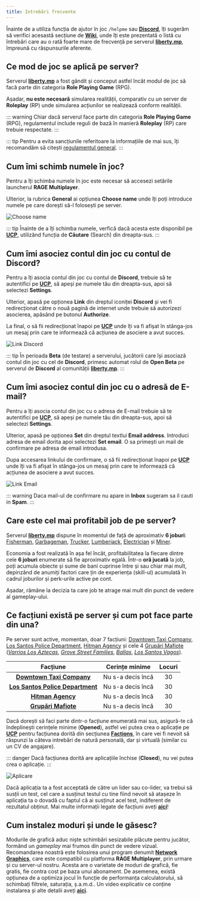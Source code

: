 ```yaml
---
title: Intrebări frecvente
---
```


Înainte de a utiliza funcția de ajutor în joc `/helpme` sau [**Discord**](https://liberty.mp/discord), îți sugerăm să verifici acesastă secțiune de [**Wiki**](https://wiki.liberty.mp), unde îți este prezentată o listă cu întrebări care au o rată foarte mare de frecvență pe serverul [**liberty.mp**](https://liberty.mp), împreună cu răspunsurile aferente.

## Ce mod de joc se aplică pe server?

Serverul [**liberty.mp**](https://ucp.liberty.mp/) a fost gândit și conceput astfel încât modul de joc să facă parte din categoria **Role Playing Game** (RPG).

Așadar, **nu este necesară** simularea realității, comparativ cu un server de **Roleplay** (RP) unde simularea acțiunilor se realizează conform realității.
 
::: warning
Chiar dacă serverul face parte din categoria **Role Playing Game** (RPG), regulamentul include reguli de bază în manieră **Roleplay** (RP) care trebuie respectate.
::: 

::: tip
Pentru a evita sancțiunile referitoare la informațiile de mai sus, îți recomandăm să citești [regulamentul general](https://ucp.liberty.mp/forums/post/4/reply/2).
::: 

## Cum îmi schimb numele în joc?

Pentru a îți schimba numele în joc este necesar să accesezi setările launcherul **RAGE Multiplayer**.

Ulterior, la rubrica **General** ai opțiunea **Choose name** unde îți poți introduce numele pe care dorești să-l folosești pe server.

<Image src="https://i.imgur.com/2m0U8hn.gif" alt="Choose name" />

::: tip
Înainte de a îți schimba numele, verfică dacă acesta este disponibil pe [**UCP**](https://ucp.liberty.mp/), utilizând funcția de **Căutare** (Search) din dreapta-sus.
:::

## Cum îmi asociez contul din joc cu contul de Discord?

Pentru a îți asocia contul din joc cu contul de **Discord**, trebuie să te autentifici pe [**UCP**](https://ucp.liberty.mp/), să apeși pe numele tău din dreapta-sus, apoi să selectezi **Settings**. 

Ulterior, apasă pe opționea **Link** din dreptul iconiței **Discord** și vei fi redirecționat către o nouă pagină de internet unde trebuie să autorizezi asocierea, apăsând pe butonul **Authorize**. 

La final, o să fii redirecționat înapoi pe [**UCP**](https://ucp.liberty.mp/) unde îți va fi afișat în stânga-jos un mesaj prin care te informează că acțiunea de asociere a avut succes. 

<Image src="https://i.imgur.com/cn2tW1u.gif" alt="Link Discord" />

::: tip
În perioada **Beta** (de testare) a serverului, jucătorii care își asociază contul din joc cu cel de **Discord**, primesc automat rolul de **Open Beta** pe serverul de **Discord** al comunității [**liberty.mp**](https://liberty.mp/discord).
::: 

## Cum îmi asociez contul din joc cu o adresă de E-mail?

Pentru a îți asocia contul din joc cu o adresa de E-mail trebuie să te autentifici pe [**UCP**](https://ucp.liberty.mp/), să apeși pe numele tău din dreapta-sus, apoi să selectezi **Settings**. 

Ulterior, apasă pe opționea **Set** din dreptul textlui **Email address**. Introduci adresa de email dorita apoi selectezi **Set email**. O sa primești un mail de confirmare pe adresa de email introdusa.

Dupa accesarea linkului de confirmare, o să fii redirecționat înapoi pe [**UCP**](https://ucp.liberty.mp/) unde îți va fi afișat în stânga-jos un mesaj prin care te informează că acțiunea de asociere a avut succes.

<Image src="https://im5.ezgif.com/tmp/ezgif-5-9958a75010.gif" alt="Link Email" />

::: warning
Daca mail-ul de confirmare nu apare in **Inbox** sugeram sa il cauti in **Spam**.
::: 

## Care este cel mai profitabil job de pe server?

Serverul [**liberty.mp**](https://ucp.liberty.mp/) dispune în momentul de față de aproximativ **6 joburi**: [Fisherman](./jobs/fisherman), [Garbageman](./jobs/garbageman), [Trucker](./jobs/trucker), [Lumberjack](./jobs/lumberjack), [Electrician](./jobs/electrician) și [Miner](./jobs/miner). 

Economia a fost realizată în așa fel încât, profitabilitatea la fiecare dintre cele **6 joburi** enumerate să fie aproximativ egală. Într-o **oră jucată** la job, poți acumula obiecte și sume de bani cuprinse între <Dinero :amount="1000" /> și <Dinero :amount="1500" /> sau chiar mai mult, depinzând de anumiți factori care țin de experiența (skill-ul) acumulată în cadrul joburilor și perk-urile active pe cont.

Așadar, rămâne la decizia ta care job te atrage mai mult din punct de vedere al gameplay-ului. 

## Ce facțiuni există pe server și cum pot face parte din una?

Pe server sunt active, momentan, doar 7 facțiuni: [Downtown Taxi Company](./factions/taxi.md), [Los Santos Police Department](./factions/lspd.md), [Hitman Agency](./factions/hitman.md) și cele 4 [Grupări Mafiote](./factions/gangs.md) ([_Varrios Los Aztecas_](./factions/gangs.md#varrios-los-aztecas), [_Grove Street Families_](./factions/gangs.md#grove-street-families), [_Ballas_](./factions/gangs.md#ballas), [_Los Santos Vagos_](./factions/gangs.md#los-santos-vagos)).


| Facțiune   | Cerințe minime |  Locuri |
| :-----------: | :-----------: | :-----------: |
| [**Downtown Taxi Company**](./factions/taxi.md) | Nu s-a decis încă | 30 |
| [**Los Santos Police Department**](./factions/lspd.md) | Nu s-a decis încă | 30 |
| [**Hitman Agency**](./factions/hitman.md) | Nu s-a decis încă | 30 |
| [**Grupări Mafiote**](./factions/gangs.md) | Nu s-a decis încă | 30 |

Dacă dorești să faci parte dintr-o facțiune enumerată mai sus, asigură-te că îndeplinești cerințele minime (**Opened**), astfel vei putea crea o aplicație pe [**UCP**](https://ucp.liberty.mp/) pentru facțiunea dorită din secțiunea [**Factions**](https://ucp.liberty.mp/factions), în care vei fi nevoit să răspunzi la câteva intrebări de natură personală, dar și virtuală (similar cu un CV de angajare).

::: danger
   Dacă facțiunea dorită are aplicațiile închise (**Closed**), nu vei putea crea o aplicație.
:::

<Image src="https://i.imgur.com/w6JQmSb.gif" alt="Aplicare" />

Dacă aplicația ta a fost acceptată de către un lider sau co-lider, va trebui să susții un test, cel care a susținut testul cu tine fiind nevoit să atașeze în aplicația ta o dovadă cu faptul că ai susținut acel test, indiferent de rezultatul obținut. Mai multe informații legate de facțiuni aveți [**aici**](./factions/)!

## Cum instalez moduri și unde le găsesc?

Modurile de grafică aduc niște schimbări sesizabile plăcute pentru jucător, formând un *gameplay* mai frumos din punct de vedere vizual. Recomandarea noastră este folosirea unui program denumit [**Network Graphics**](https://vrp.network/graphics), care este compatibil cu platforma **RAGE Multiplayer**, prin urmare și cu server-ul nostru. Acesta are o varietate de moduri de grafică, fie gratis, fie contra cost pe baza unui abonament. De asemenea, există opțiunea de a optimiza jocul în funcție de performanța calculatorului, să schimbați filtrele, saturația, ș.a.m.d.. Un video explicativ ce conține instalarea și alte detalii aveți [**aici**](https://www.youtube.com/watch?v=5t1q9DH_8-I&ab_channel=libertymoments).
